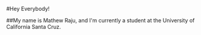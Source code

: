 #Hey Everybody! 

##My name is Mathew Raju, and I'm currently a student at the University of California Santa Cruz. 

